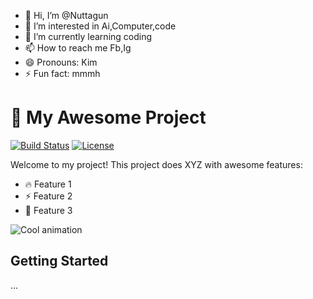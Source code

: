 - 👋 Hi, I’m @Nuttagun
- 👀 I’m interested in Ai,Computer,code
- 🌱 I’m currently learning coding
- 📫 How to reach me Fb,Ig
- 😄 Pronouns: Kim
- ⚡ Fun fact: mmmh

<!---
Nuttagun/Nuttagun is a ✨ special ✨ repository because its `README.md` (this file) appears on your GitHub profile.
You can click the Preview link to take a look at your changes.
--->
# 🚀 My Awesome Project

[![Build Status](https://img.shields.io/github/actions/workflow/status/username/repo/build.yml)](https://github.com/username/repo/actions)
[![License](https://img.shields.io/github/license/username/repo)](LICENSE)

Welcome to my project! This project does XYZ with awesome features:

- 🔥 Feature 1
- ⚡ Feature 2
- 🎉 Feature 3

![Cool animation](https://media.giphy.com/media/3o7aCTfyhYawdOXcFW/giphy.gif)

## Getting Started

...
